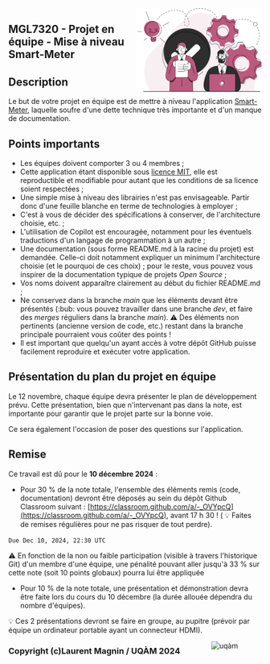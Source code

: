 <img style="float: right;" src="../images/component_engineering.svg" alt="EngineeringAISystems" width="250"/>

## MGL7320 - Projet en équipe - Mise à niveau Smart-Meter

## Description

Le but de votre projet en équipe est de mettre à niveau l'application [Smart-Meter](https://github.com/Logimethods/smart-meter), laquelle soufre d'une dette technique très importante et d'un manque de documentation.

## Points importants
- Les équipes doivent comporter 3 ou 4 membres ;
- Cette application étant disponible sous [licence MIT](https://github.com/Logimethods/smart-meter/blob/master/LICENSE), elle est reproductible et modifiable pour autant que les conditions de sa licence soient respectées ;
- Une simple mise à niveau des librairies n'est pas envisageable. Partir donc d'une feuille blanche en terme de technologies à employer ;
- C'est à vous de décider des spécifications à conserver, de l'architecture choisie, etc. ;
- L'utilisation de Copilot est encouragée, notamment pour les éventuels traductions d'un langage de programmation à un autre ;
- Une documentation (sous forme README.md à la racine du projet) est demandée. Celle-ci doit notamment expliquer un minimum l'architecture choisie (et le pourquoi de ces choix) ; pour le reste, vous pouvez vous inspirer de la documentation typique de projets _Open Source_ ;
- Vos noms doivent apparaître clairement au début du fichier README.md ;
- Ne conservez dans la branche _main_ que les éléments devant être présentés (:bub: vous pouvez travailler dans une branche _dev_, et faire des _merges_ réguliers dans la branche _main_). :warning: Des éléments non pertinents (ancienne version de code, etc.) restant dans la branche principale pourraient vous coûter des points !
- Il est important que quelqu'un ayant accès à votre dépôt GitHub puisse facilement reproduire et exécuter votre application.

## Présentation du plan du projet en équipe

Le 12 novembre, chaque équipe devra présenter le plan de développement prévu. Cette présentation, bien que n'intervenant pas dans la note, est importante pour garantir que le projet parte sur la bonne voie.

Ce sera également l'occasion de poser des questions sur l'application.

## Remise

Ce travail est dû pour le **10 décembre 2024** :

- Pour 30 % de la note totale, l'ensemble des éléments remis (code, documentation) devront être déposés au sein du dépôt Github Classroom suivant : [https://classroom.github.com/a/-_OVYpcQ](https://classroom.github.com/a/-_OVYpcQ), avant 17 h 30 ! ( :bulb: Faites de remises régulières pour ne pas risquer de tout perdre). 

```Due Dec 10, 2024, 22:30 UTC```

:warning: En fonction de la non ou faible participation (visible à travers l'historique Git) d'un membre d'une équipe, une pénalité pouvant aller jusqu'à 33 % sur cette note (soit 10 points globaux) pourra lui être appliquée

- Pour 10 % de la note totale, une présentation et démonstration devra être faite lors du cours du 10 décembre (la durée allouée dépendra du nombre d'équipes).<br>

:bulb: Ces 2 présentations devront se faire en groupe, au pupitre (prévoir par équipe un ordinateur portable ayant un connecteur HDMI).

<img style="float: right;" align="right" src="../images/uqam.png" alt="uqàm" width="100"/>

### Copyright (c)Laurent Magnin / UQÀM 2024



